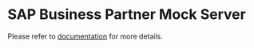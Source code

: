 # SAP Business Partner Mock Server

Please refer to [documentation](../../documentation/appendix/business-partner-mock) for more details.
